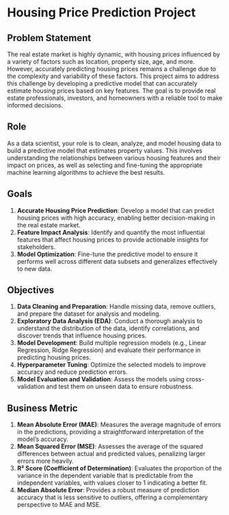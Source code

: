 # Housing Price Prediction Project 
## Problem Statement 
The real estate market is highly dynamic, with housing prices influenced by a variety of factors such as location, property size, age, and more. However, accurately predicting housing prices remains a challenge due to the complexity and variability of these factors. This project aims to address this challenge by developing a predictive model that can accurately estimate housing prices based on key features. The goal is to provide real estate professionals, investors, and homeowners with a reliable tool to make informed decisions.

## Role
As a data scientist, your role is to clean, analyze, and model housing data to build a predictive model that estimates property values. This involves understanding the relationships between various housing features and their impact on prices, as well as selecting and fine-tuning the appropriate machine learning algorithms to achieve the best results.

## Goals
1. <b>Accurate Housing Price Prediction</b>: Develop a model that can predict housing prices with high accuracy, enabling better decision-making in the real estate market.
2. <b>Feature Impact Analysis</b>: Identify and quantify the most influential features that affect housing prices to provide actionable insights for stakeholders.
3. <b>Model Optimization</b>: Fine-tune the predictive model to ensure it performs well across different data subsets and generalizes effectively to new data.

## Objectives
1. <b>Data Cleaning and Preparation</b>: Handle missing data, remove outliers, and prepare the dataset for analysis and modeling.
2. <b>Exploratory Data Analysis (EDA)</b>: Conduct a thorough analysis to understand the distribution of the data, identify correlations, and discover trends that influence housing prices.
3. <b>Model Development</b>: Build multiple regression models (e.g., Linear Regression, Ridge Regression) and evaluate their performance in predicting housing prices.
4. <b>Hyperparameter Tuning</b>: Optimize the selected models to improve accuracy and reduce prediction errors.
5. <b>Model Evaluation and Validation</b>: Assess the models using cross-validation and test them on unseen data to ensure robustness.

## Business Metric
1. <b>Mean Absolute Error (MAE)</b>: Measures the average magnitude of errors in the predictions, providing a straightforward interpretation of the model’s accuracy.
2. <b>Mean Squared Error (MSE)</b>: Assesses the average of the squared differences between actual and predicted values, penalizing larger errors more heavily.
3. <b>R² Score (Coefficient of Determination)</b>: Evaluates the proportion of the variance in the dependent variable that is predictable from the independent variables, with values closer to 1 indicating a better fit.
4. <b>Median Absolute Error</b>: Provides a robust measure of prediction accuracy that is less sensitive to outliers, offering a complementary perspective to MAE and MSE.

